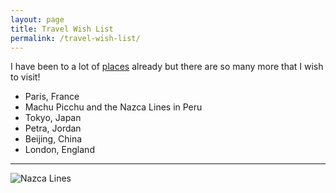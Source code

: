 ```yaml
---
layout: page
title: Travel Wish List
permalink: /travel-wish-list/
---
```

I have been to a lot of [places](https://glyle95.github.io/Ari-Adventures/adventures/) already but there are so many more that I wish to visit!
* Paris, France
* Machu Picchu and the Nazca Lines in Peru
* Tokyo, Japan
* Petra, Jordan
* Beijing, China
* London, England

---
![Nazca Lines](https://upload.wikimedia.org/wikipedia/commons/f/f7/L%C3%ADneas_de_Nazca%2C_Nazca%2C_Perú%2C_2015-07-29%2C_DD_49.JPG)
